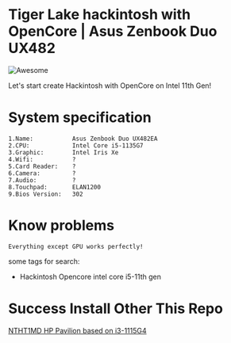 # Tiger Lake hackintosh with OpenCore | Asus Zenbook Duo UX482

![Awesome](https://github.com/deniro98/hackintosh-asus-zenbook-duo-ux482ea/blob/main/dist/screenshoot.jpg?raw=true)

Let's start create Hackintosh with OpenCore on Intel 11th Gen!

# System specification

    1.Name:           Asus Zenbook Duo UX482EA
    2.CPU:            Intel Core i5-1135G7
    3.Graphic:        Intel Iris Xe
    4.Wifi:           ? 
    5.Card Reader:    ?
    6.Camera:         ?
    7.Audio:          ?
    8.Touchpad:       ELAN1200
    9.Bios Version:   302

# Know problems
    Everything except GPU works perfectly!

some tags for search:

- Hackintosh Opencore intel core i5-11th gen 

# Success Install Other This Repo

[NTHT1MD HP Pavilion based on i3-1115G4](https://github.com/NTHT1MD/Hackintosh_Opencore_HP-Pavilion-X360-dw1016TU-i3)
